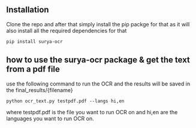 ## Installation

Clone the repo and after that simply install the pip packge for that as it will also install all the required dependencies for that

```
pip install surya-ocr
```

## how to use the surya-ocr package & get the text from a pdf file

use the following command to run the OCR and the results will be saved in the final_results/{filename}

```
python ocr_text.py testpdf.pdf --langs hi,en
```

where testpdf.pdf is the file you want to run OCR on and hi,en are the languages you want to run OCR on.
